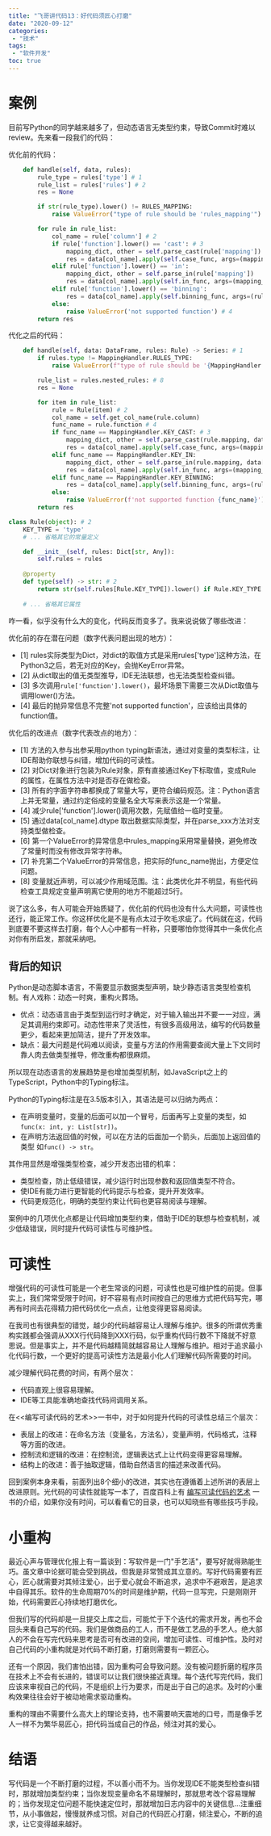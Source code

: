 ```yaml
---
title: "飞哥讲代码13：好代码须匠心打磨"
date: "2020-09-12"
categories:
 - "技术"
tags:
 - "软件开发"
toc: true
---
```


# 案例

目前写Python的同学越来越多了，但动态语言无类型约束，导致Commit时难以review。先来看一段我们的代码：

优化前的代码：

```python
    def handle(self, data, rules):
        rule_type = rules['type'] # 1
        rule_list = rules['rules'] # 2
        res = None

        if str(rule_type).lower() != RULES_MAPPING:
            raise ValueError("type of rule should be 'rules_mapping'")

        for rule in rule_list:
            col_name = rule['column'] # 2
            if rule['function'].lower() == 'cast': # 3
                mapping_dict, other = self.parse_cast(rule['mapping'])
                res = data[col_name].apply(self.case_func, args=(mapping_dict, other))
            elif rule['function'].lower() == 'in':
                mapping_dict, other = self.parse_in(rule['mapping'])
                res = data[col_name].apply(self.in_func, args=(mapping_dict, other))
            elif rule['function'].lower() == 'binning':
                res = data[col_name].apply(self.binning_func, args=(rule['mapping']))
            else:
                raise ValueError('not supported function') # 4 
        return res
```

代化之后的代码：
<!--more-->

```python
    def handle(self, data: DataFrame, rules: Rule) -> Series: # 1
        if rules.type != MappingHandler.RULES_TYPE:
            raise ValueError(f"type of rule should be '{MappingHandler.RULES_TYPE}'") # 6

        rule_list = rules.nested_rules: # 8
        res = None

        for item in rule_list:
            rule = Rule(item) # 2
            col_name = self.get_col_name(rule.column)
            func_name = rule.function # 4
            if func_name == MappingHandler.KEY_CAST: # 3
                mapping_dict, other = self.parse_cast(rule.mapping, data[col_name].dtype) # 5
                res = data[col_name].apply(self.case_func, args=(mapping_dict, other))
            elif func_name == MappingHandler.KEY_IN:
                mapping_dict, other = self.parse_in(rule.mapping, data[col_name].dtype)
                res = data[col_name].apply(self.in_func, args=(mapping_dict, other))
            elif func_name == MappingHandler.KEY_BINNING:
                res = data[col_name].apply(self.binning_func, args=(rule.mapping))
            else:
                raise ValueError(f'not supported function {func_name}') # 7
        return res

class Rule(object): # 2
    KEY_TYPE = 'type'
    # ... 省略其它的常量定义

    def __init__(self, rules: Dict[str, Any]):
        self.rules = rules
    
    @property
    def type(self) -> str: # 2
        return str(self.rules[Rule.KEY_TYPE]).lower() if Rule.KEY_TYPE in self.rules else None
    
    # ... 省略其它属性
```

咋一看，似乎没有什么大的变化，代码反而变多了。我来说说做了哪些改进：

优化前的存在潜在问题（数字代表问题出现的地方）：
 
  - [1] rules实际类型为Dict，对dict的取值方式是采用rules['type']这种方法，在Python3之后，若无对应的Key，会抛KeyError异常。
  - [2] 从dict取出的值无类型推导，IDE无法联想，也无法类型检查纠错。
  - [3] 多次调用`rule['function'].lower()`，最坏场景下需要三次从Dict取值与调用lower()方法。
  - [4] 最后的抛异常信息不完整'not supported function'，应该给出具体的function值。

优化后的改进点（数字代表改点的地方）：
 
  - [1] 方法的入参与出参采用python typing新语法，通过对变量的类型标注，让IDE帮助你联想与纠错，增加代码的可读性。
  - [2] 对Dict对象进行包装为Rule对象，原有直接通过Key下标取值，变成Rule的属性，在属性方法中对是否存在做检查。
  - [3] 所有的字面字符串都换成了常量大写，更符合编码规范。注：Python语言上并无常量，通过约定俗成的变量名全大写来表示这是一个常量。
  - [4] 减少rule['function'].lower()调用次数，先赋值给一临时变量。
  - [5] 通过data[col_name].dtype 取出数据实际类型，并在parse_xxx方法对支持类型做检查。
  - [6] 第一个ValueError的异常信息中rules_mapping采用常量替换，避免修改了常量时而没有修改异常字符串。
  - [7] 补充第二个ValueError的异常信息，把实际的func_name抛出，方便定位问题。
  - [8] 变量就近声明，可以减少作用域范围。注：此类优化并不明显，有些代码检查工具规定变量声明离它使用的地方不能超过5行。

说了这么多，有人可能会开始质疑了，优化前的代码也没有什么大问题，可读性也还行，能正常工作。你这样优化是不是有点太过于吹毛求疵了。代码就在这，代码到底要不要这样去打磨，每个人心中都有一杆称，只要哪怕你觉得其中一条优化点对你有所启发，那就采纳吧。

## 背后的知识

Python是动态脚本语言，不需要显示数据类型声明，缺少静态语言类型检查机制。有人戏称：动态一时爽，重构火葬场。
  
  - 优点：动态语言由于类型到运行时才确定，对于输入输出并不要一一对应，满足其调用约束即可。动态性带来了灵活性，有很多高级用法，编写的代码数量更少，看起来更加简洁，提升了开发效率。
  - 缺点：最大问题是代码难以阅读，变量与方法的作用需要查阅大量上下文同时靠人肉去做类型推导，修改重构都很麻烦。

所以现在动态语言的发展趋势是也增加类型机制，如JavaScript之上的TypeScript，Python中的Typing标注。

Python的Typing标注是在3.5版本引入，其语法是可以归纳为两点：

 -  在声明变量时，变量的后面可以加一个冒号，后面再写上变量的类型，如`func(x: int, y: List[str])`。
 -  在声明方法返回值的时候，可以在方法的后面加一个箭头，后面加上返回值的类型 如`func() -> str`。

其作用显然是增强类型检查，减少开发态出错的机率：

 - 类型检查，防止低级错误，减少运行时出现参数和返回值类型不符合。
 - 使IDE有能力进行更智能的代码提示与检查，提升开发效率。
 - 代码更规范化，明确的类型约束让代码也更容易阅读与理解。

案例中的几项优化点都是让代码增加类型约束，借助于IDE的联想与检查机制，减少低级错误，同时提升代码可读性与可维护性。

# 可读性

增强代码的可读性可能是一个老生常谈的问题，可读性也是可维护性的前提。但事实上，我们常常受限于时间，好不容易有点时间按自己的思维方式把代码写完，哪再有时间去花得精力把代码优化一点点，让他变得更容易阅读。

在我司也有很典型的错觉，越少的代码越容易让人理解与维护。很多的所谓优秀重构实践都会强调从XXX行代码降到XXX行码，似乎重构代码行数不下降就不好意思说。但是事实上，并不是代码越精简就越容易让人理解与维护。相对于追求最小化代码行数，一个更好的提高可读性方法是最小化人们理解代码所需要的时间。

减少理解代码花费的时间，有两个层次：

 - 代码直观上很容易理解。
 - IDE等工具能准确地查找代码间调用关系。

在<<编写可读代码的艺术>>一书中，对于如何提升代码的可读性总结三个层次：

 - 表层上的改进：在命名方法（变量名，方法名），变量声明，代码格式，注释等方面的改进。
 - 控制流和逻辑的改进：在控制流，逻辑表达式上让代码变得更容易理解。
 - 结构上的改进：善于抽取逻辑，借助自然语言的描述来改善代码。

回到案例本身来看，前面列出8个细小的改进，其实也在遵循着上述所讲的表层上改进原则。光代码的可读性就能写一本了，百度百科上有 [编写可读代码的艺术](https://baike.baidu.com/item/%E7%BC%96%E5%86%99%E5%8F%AF%E8%AF%BB%E4%BB%A3%E7%A0%81%E7%9A%84%E8%89%BA%E6%9C%AF/5840017?fr=aladdin) 一书的介绍，如果你没有时间，可以看看它的目录，也可以知晓些有哪些技巧手段。

# 小重构

最近心声与管理优化报上有一篇谈到：写软件是一门"手艺活"，要写好就得熟能生巧。虽文章中论据可能会受到挑战，但我是非常赞成其立意的。写好代码需要有匠心，匠心就需要对其倾注爱心，出于爱心就会不断追求，追求中不避艰苦，是追求中自得其乐。软件的生命周期70%的时间是维护期，代码一旦写完，只是刚刚开始，代码需要匠心持续地打磨优化。

但我们写的代码却是一旦提交上库之后，可能忙于下个迭代的需求开发，再也不会回头来看自己写的代码。我们是做商品的工人，而不是做工艺品的手艺人。绝大部人的不会在写完代码来思考是否可有改进的空间，增加可读性、可维护性。及时对自己代码的小重构就是对代码不断打磨，打磨则需要有一颗匠心。

还有一个原因，我们害怕出错，因为重构可会导致问题。没有被问题折磨的程序员在技术上不会有长进的，错误可以让我们很快接近真理。每个迭代写完代码，我们应该来审视自己的代码，不是组织上行为要求，而是出于自己的追求。及时的小重构效果往往会好于被动地需求驱动重构。

重构的理由不需要什么高大上的理论支持，也不需要响天震地的口号，而是像手艺人一样不为繁华易匠心，把代码当成自己的作品，倾注对其的爱心。


# 结语

写代码是一个不断打磨的过程，不以善小而不为。当你发现IDE不能类型检查纠错时，那就增加类型约束；当你发现变量命名不易理解时，那就思考改个容易理解的；当你发现定位问题不能快速定位时，那就增加日志内容中的关键信息...注重细节，从小事做起，慢慢就养成习惯。对自己的代码匠心打磨，倾注爱心，不断的追求，让它变得越来越好。
